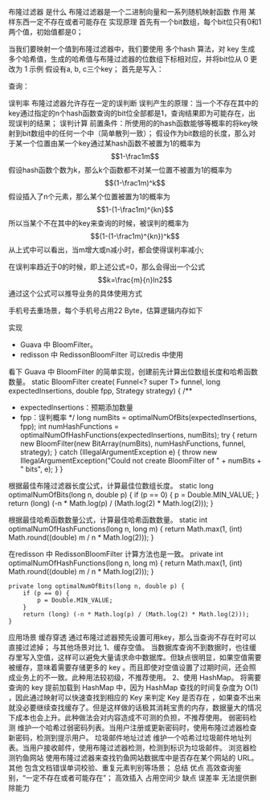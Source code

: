 布隆过滤器
是什么
布隆过滤器是一个二进制向量和一系列随机映射函数
作用
某样东西一定不存在或者可能存在
实现原理
首先有一个bit数组，每个bit位只有0和1两个值，初始值都是0；

当我们要映射一个值到布隆过滤器中，我们要使用 多个hash 算法，对 key 生成多个哈希值，生成的哈希值与布隆过滤器的位数组下标相对应，并将bit位从
0 更改为 1
示例
假设有a, b, c三个key；
首先是写入：

查询：

误判率
布隆过滤器允许存在一定的误判断
误判产生的原理：当一个不存在其中的key通过指定的n个hash函数查询的bit位全部都是1，查询结果即为可能存在，出现误判的结果；
误判计算
前置条件：所使用的的hash函数能够等概率的将key映射到bit数组中的任何一个中（简单散列一致）；
假设作为bit数组的长度，那么对于某一个位置由某一个key通过某hash函数不被置为1的概率为
$$1-\frac1m$$
假设hash函数个数为k，那么k个函数都不对某一位置不被置为1的概率为
$$(1-\frac1m)^k$$
假设插入了n个元素，那么某个位置被置为1的概率为
$$1-(1-\frac1m)^{kn}$$
所以当某个不在其中的key来查询的时候，被误判的概率为
$$(1-(1-\frac1m)^{kn})^k$$
从上式中可以看出，当m增大或n减小时，都会使得误判率减小;

在误判率趋近于0的时候，即上述公式=0，那么会得出一个公式
$$k=\frac{m}{n}ln2$$
通过这个公式可以推导业务的具体使用方式

手机号去重场景，每个手机号占用22 Byte，估算逻辑内存如下

实现

- Guava 中 BloomFilter。
- redisson 中 RedissonBloomFilter 可以redis 中使用

看下 Guava 中 BloomFilter 的简单实现，创建前先计算出位数组长度和哈希函数数量。
static <T> BloomFilter<T> create(
Funnel<? super T> funnel, long expectedInsertions, double fpp, Strategy strategy) {
/**

* expectedInsertions：预期添加数量
* fpp：误判概率
  */
  long numBits = optimalNumOfBits(expectedInsertions, fpp);
  int numHashFunctions = optimalNumOfHashFunctions(expectedInsertions, numBits);
  try {
  return new BloomFilter<T>(new BitArray(numBits), numHashFunctions, funnel, strategy);
  } catch (IllegalArgumentException e) {
  throw new IllegalArgumentException("Could not create BloomFilter of " + numBits + " bits", e);
  }
  }

根据最佳布隆过滤器长度公式，计算最佳位数组长度。
static long optimalNumOfBits(long n, double p) {
if (p == 0) {
p = Double.MIN_VALUE;
}
return (long) (-n * Math.log(p) / (Math.log(2) * Math.log(2)));
}

根据最佳哈希函数数量公式，计算最佳哈希函数数量。
static int optimalNumOfHashFunctions(long n, long m) {
return Math.max(1, (int) Math.round((double) m / n * Math.log(2)));
}

在redisson 中 RedissonBloomFilter 计算方法也是一致。
private int optimalNumOfHashFunctions(long n, long m) {
return Math.max(1, (int) Math.round((double) m / n * Math.log(2)));
}

    private long optimalNumOfBits(long n, double p) {
        if (p == 0) {
            p = Double.MIN_VALUE;
        }
        return (long) (-n * Math.log(p) / (Math.log(2) * Math.log(2)));
    }

应用场景
缓存穿透
通过布隆过滤器预先设置可用key，那么当查询不存在时可以直接过滤掉；
与其他场景对比
1、缓存空值。
当数据库查询不到数据时，也往缓存里写入空值，这样可以避免大量请求命中数据库。但缺点很明显，如果空值需要被缓存，意味着需要存储更多的
key 。而且即使对空值设置了过期时间，还会照成业务上的不一致。此种用法较初级，不推荐使用。
2、使用 HashMap。
将需要查询的 key 提前加载到 HashMap 中，因为 HashMap 查找的时间复杂度为 O(1) ，因此通过映射可以快速查找到相应的 Key 来判定
Key 是否存在 ，如果查不出来就没必要继续查找缓存了。但是这样做的话极其消耗宝贵的内存，数据量大的情况下成本也会上升。此种做法会对内容造成不可测的负担，不推荐使用。
弱密码检测
维护一个哈希过弱密码列表。当用户注册或更新密码时，使用布隆过滤器检查新密码，检测到提示用户。
垃圾邮件地址过滤
维护一个哈希过垃圾邮件地址列表。当用户接收邮件，使用布隆过滤器检测，检测到标识为垃圾邮件。
浏览器检测钓鱼网站
使用布隆过滤器来查找钓鱼网站数据库中是否存在某个网站的 URL。
其他
包含文档错误单词校验、重复元素判别等场景；
总结
优点
高效查询鉴别，“一定不存在或者可能存在”；
高效插入
占用空间少
缺点
误差率
无法提供删除能力
